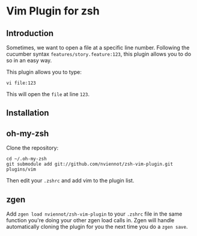 Vim Plugin for zsh
===================

Introduction
-------------

Sometimes, we want to open a file at a specific line number. Following the
cucumber syntax `features/story.feature:123`, this plugin allows you to do so
in an easy way.

This plugin allows you to type:

    vi file:123

This will open the `file` at line `123`.

Installation
------------

oh-my-zsh
---------
Clone the repository:

    cd ~/.oh-my-zsh
    git submodule add git://github.com/nviennot/zsh-vim-plugin.git plugins/vim

Then edit your `.zshrc` and add vim to the plugin list.

zgen
----

Add `zgen load nviennot/zsh-vim-plugin` to your `.zshrc` file in the same function you're doing your other zgen load calls in. Zgen will handle automatically cloning the plugin for you the next time you do a `zgen save`.
